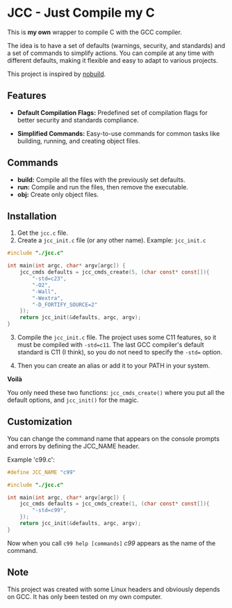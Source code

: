 # JCC - Just Compile my C
This is **my own** wrapper to compile C with the GCC compiler.

The idea is to have a set of defaults (warnings, security, and standards)
and a set of commands to simplify actions. You can compile at any time with
different defaults, making it flexible and easy to adapt to various projects.


This project is inspired by [nobuild](https://github.com/tsoding/nobuild).


## Features
- **Default Compilation Flags:** Predefined set of compilation flags for
better security and standards compliance.

- **Simplified Commands:** Easy-to-use commands for common tasks like
building, running, and creating object files.


## Commands
* **build:** Compile all the files with the previously set defaults.
* **run:** Compile and run the files, then remove the executable.
* **obj:** Create only object files.


## Installation
1. Get the `jcc.c` file.
2. Create a `jcc_init.c` file (or any other name).
Example: `jcc_init.c`
```c
#include "./jcc.c"

int main(int argc, char* argv[argc]) {
    jcc_cmds defaults = jcc_cmds_create(5, (char const* const[]){
        "-std=c23",
        "-O2",
        "-Wall",
        "-Wextra",
        "-D_FORTIFY_SOURCE=2"
    });
    return jcc_init(&defaults, argc, argv);
}
```
3. Compile the `jcc_init.c` file. The project uses some C11 features, so it
must be compiled with `-std=c11`. The last GCC compiler's default standard is C11
(I think), so you do not need to specify the `-std=` option.

4. Then you can create an alias or add it to your PATH in your system.

**Voilà**

You only need these two functions: `jcc_cmds_create()` where you put all the
default options, and `jcc_init()` for the magic.


## Customization
You can change the command name that appears on the console prompts and errors
by defining the JCC_NAME header.

Example 'c99.c':
```c
#define JCC_NAME "c99"

#include "./jcc.c"

int main(int argc, char* argv[argc]) {
    jcc_cmds defaults = jcc_cmds_create(1, (char const* const[]){
        "-std=c99",
    });
    return jcc_init(&defaults, argc, argv);
}
```
Now when you call `c99 help [commands]` *c99* appears as the name of the
command.


## Note

This project was created with some Linux headers and obviously depends on GCC.
It has only been tested on my own computer.
